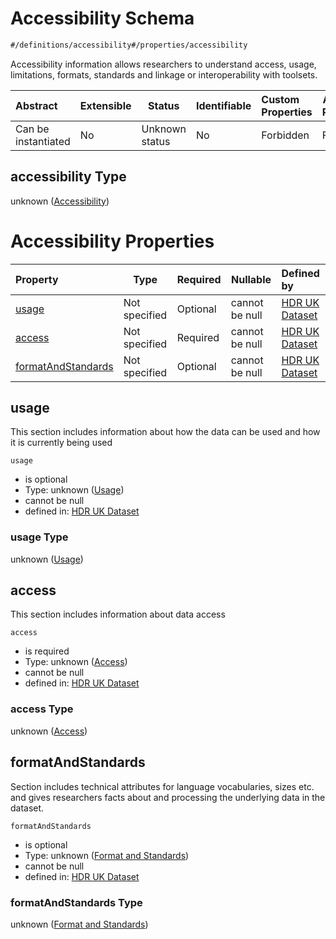 # Accessibility Schema

```txt
#/definitions/accessibility#/properties/accessibility
```

Accessibility information allows researchers to understand access, usage, limitations, formats, standards and linkage or interoperability with toolsets.


| Abstract            | Extensible | Status         | Identifiable | Custom Properties | Additional Properties | Access Restrictions | Defined In                                                                                         |
| :------------------ | ---------- | -------------- | ------------ | :---------------- | --------------------- | ------------------- | -------------------------------------------------------------------------------------------------- |
| Can be instantiated | No         | Unknown status | No           | Forbidden         | Forbidden             | none                | [dataset.schema.json\*](../../../schema/dataset/latest/dataset.schema.json "open original schema") |

## accessibility Type

unknown ([Accessibility](dataset-properties-accessibility.md))

# Accessibility Properties

| Property                                  | Type          | Required | Nullable       | Defined by                                                                                                                                                                                        |
| :---------------------------------------- | ------------- | -------- | -------------- | :------------------------------------------------------------------------------------------------------------------------------------------------------------------------------------------------ |
| [usage](#usage)                           | Not specified | Optional | cannot be null | [HDR UK Dataset](dataset-definitions-accessibility-properties-usage.md "\#/definitions/accessibility/usage#/definitions/accessibility/properties/usage")                                          |
| [access](#access)                         | Not specified | Required | cannot be null | [HDR UK Dataset](dataset-definitions-accessibility-properties-access.md "\#/definitions/accessibility/access#/definitions/accessibility/properties/access")                                       |
| [formatAndStandards](#formatandstandards) | Not specified | Optional | cannot be null | [HDR UK Dataset](dataset-definitions-accessibility-properties-format-and-standards.md "\#/definitions/accessibility/formatAndStandards#/definitions/accessibility/properties/formatAndStandards") |

## usage

This section includes information about how the data can be used and how it is currently being used


`usage`

-   is optional
-   Type: unknown ([Usage](dataset-definitions-accessibility-properties-usage.md))
-   cannot be null
-   defined in: [HDR UK Dataset](dataset-definitions-accessibility-properties-usage.md "\#/definitions/accessibility/usage#/definitions/accessibility/properties/usage")

### usage Type

unknown ([Usage](dataset-definitions-accessibility-properties-usage.md))

## access

This section includes information about data access


`access`

-   is required
-   Type: unknown ([Access](dataset-definitions-accessibility-properties-access.md))
-   cannot be null
-   defined in: [HDR UK Dataset](dataset-definitions-accessibility-properties-access.md "\#/definitions/accessibility/access#/definitions/accessibility/properties/access")

### access Type

unknown ([Access](dataset-definitions-accessibility-properties-access.md))

## formatAndStandards

Section includes technical attributes for language vocabularies, sizes etc. and gives researchers facts about and processing the underlying data in the dataset.


`formatAndStandards`

-   is optional
-   Type: unknown ([Format and Standards](dataset-definitions-accessibility-properties-format-and-standards.md))
-   cannot be null
-   defined in: [HDR UK Dataset](dataset-definitions-accessibility-properties-format-and-standards.md "\#/definitions/accessibility/formatAndStandards#/definitions/accessibility/properties/formatAndStandards")

### formatAndStandards Type

unknown ([Format and Standards](dataset-definitions-accessibility-properties-format-and-standards.md))
